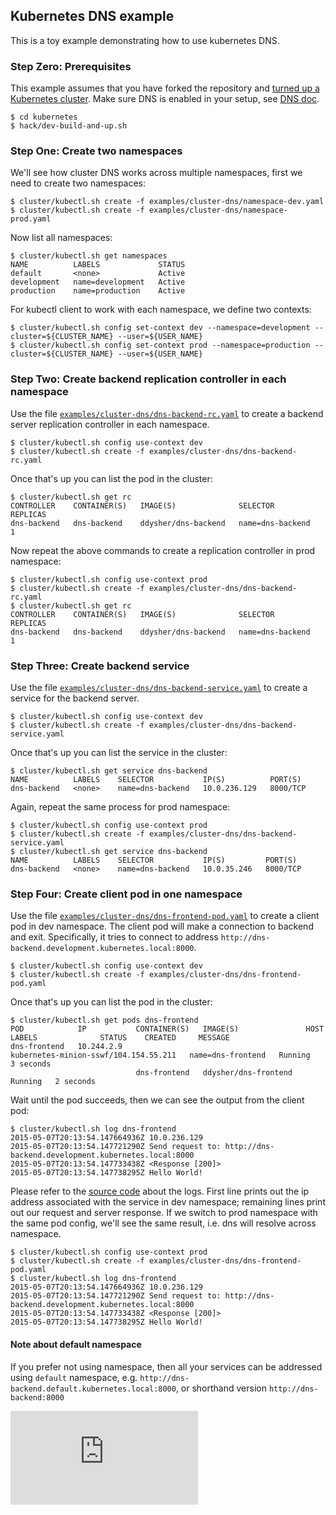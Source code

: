 ## Kubernetes DNS example

This is a toy example demonstrating how to use kubernetes DNS.

### Step Zero: Prerequisites

This example assumes that you have forked the repository and [turned up a Kubernetes cluster](../../docs/getting-started-guides). Make sure DNS is enabled in your setup, see [DNS doc](https://github.com/GoogleCloudPlatform/kubernetes/tree/master/cluster/addons/dns).

```shell
$ cd kubernetes
$ hack/dev-build-and-up.sh
```

### Step One: Create two namespaces

We'll see how cluster DNS works across multiple namespaces, first we need to create two namespaces:

```shell
$ cluster/kubectl.sh create -f examples/cluster-dns/namespace-dev.yaml
$ cluster/kubectl.sh create -f examples/cluster-dns/namespace-prod.yaml
```

Now list all namespaces:

```shell
$ cluster/kubectl.sh get namespaces
NAME          LABELS             STATUS
default       <none>             Active
development   name=development   Active
production    name=production    Active
```

For kubectl client to work with each namespace, we define two contexts:

```shell
$ cluster/kubectl.sh config set-context dev --namespace=development --cluster=${CLUSTER_NAME} --user=${USER_NAME}
$ cluster/kubectl.sh config set-context prod --namespace=production --cluster=${CLUSTER_NAME} --user=${USER_NAME}
```

### Step Two: Create backend replication controller in each namespace

Use the file [`examples/cluster-dns/dns-backend-rc.yaml`](dns-backend-rc.yaml) to create a backend server replication controller in each namespace.

```shell
$ cluster/kubectl.sh config use-context dev
$ cluster/kubectl.sh create -f examples/cluster-dns/dns-backend-rc.yaml
```

Once that's up you can list the pod in the cluster:

```shell
$ cluster/kubectl.sh get rc
CONTROLLER    CONTAINER(S)   IMAGE(S)              SELECTOR           REPLICAS
dns-backend   dns-backend    ddysher/dns-backend   name=dns-backend   1
```

Now repeat the above commands to create a replication controller in prod namespace:

```shell
$ cluster/kubectl.sh config use-context prod
$ cluster/kubectl.sh create -f examples/cluster-dns/dns-backend-rc.yaml
$ cluster/kubectl.sh get rc
CONTROLLER    CONTAINER(S)   IMAGE(S)              SELECTOR           REPLICAS
dns-backend   dns-backend    ddysher/dns-backend   name=dns-backend   1
```

### Step Three: Create backend service

Use the file [`examples/cluster-dns/dns-backend-service.yaml`](dns-backend-service.yaml) to create
a service for the backend server.

```shell
$ cluster/kubectl.sh config use-context dev
$ cluster/kubectl.sh create -f examples/cluster-dns/dns-backend-service.yaml
```

Once that's up you can list the service in the cluster:

```shell
$ cluster/kubectl.sh get service dns-backend
NAME          LABELS    SELECTOR           IP(S)          PORT(S)
dns-backend   <none>    name=dns-backend   10.0.236.129   8000/TCP
```

Again, repeat the same process for prod namespace:

```shell
$ cluster/kubectl.sh config use-context prod
$ cluster/kubectl.sh create -f examples/cluster-dns/dns-backend-service.yaml
$ cluster/kubectl.sh get service dns-backend
NAME          LABELS    SELECTOR           IP(S)         PORT(S)
dns-backend   <none>    name=dns-backend   10.0.35.246   8000/TCP
```

### Step Four: Create client pod in one namespace

Use the file [`examples/cluster-dns/dns-frontend-pod.yaml`](dns-frontend-pod.yaml) to create a client pod in dev namespace. The client pod will make a connection to backend and exit. Specifically, it tries to connect to address `http://dns-backend.development.kubernetes.local:8000`.

```shell
$ cluster/kubectl.sh config use-context dev
$ cluster/kubectl.sh create -f examples/cluster-dns/dns-frontend-pod.yaml
```

Once that's up you can list the pod in the cluster:

```shell
$ cluster/kubectl.sh get pods dns-frontend
POD            IP           CONTAINER(S)   IMAGE(S)               HOST                                    LABELS              STATUS    CREATED     MESSAGE
dns-frontend   10.244.2.9                                         kubernetes-minion-sswf/104.154.55.211   name=dns-frontend   Running   3 seconds
                            dns-frontend   ddysher/dns-frontend                                                               Running   2 seconds
```

Wait until the pod succeeds, then we can see the output from the client pod:

```shell
$ cluster/kubectl.sh log dns-frontend
2015-05-07T20:13:54.147664936Z 10.0.236.129
2015-05-07T20:13:54.147721290Z Send request to: http://dns-backend.development.kubernetes.local:8000
2015-05-07T20:13:54.147733438Z <Response [200]>
2015-05-07T20:13:54.147738295Z Hello World!
```

Please refer to the [source code](./images/frontend/client.py) about the logs. First line prints out the ip address associated with the service in dev namespace; remaining lines print out our request and server response. If we switch to prod namespace with the same pod config, we'll see the same result, i.e. dns will resolve across namespace.

```shell
$ cluster/kubectl.sh config use-context prod
$ cluster/kubectl.sh create -f examples/cluster-dns/dns-frontend-pod.yaml
$ cluster/kubectl.sh log dns-frontend
2015-05-07T20:13:54.147664936Z 10.0.236.129
2015-05-07T20:13:54.147721290Z Send request to: http://dns-backend.development.kubernetes.local:8000
2015-05-07T20:13:54.147733438Z <Response [200]>
2015-05-07T20:13:54.147738295Z Hello World!
```


#### Note about default namespace

If you prefer not using namespace, then all your services can be addressed using `default` namespace, e.g. `http://dns-backend.default.kubernetes.local:8000`, or shorthand version `http://dns-backend:8000`


[![Analytics](https://kubernetes-site.appspot.com/UA-36037335-10/GitHub/examples/cluster-dns/README.md?pixel)]()
